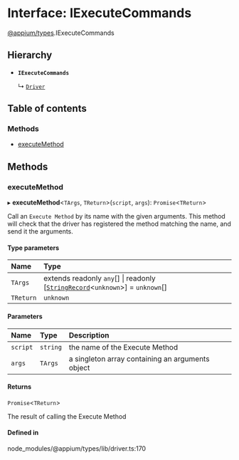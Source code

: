 # Interface: IExecuteCommands

[@appium/types](../modules/appium_types.md).IExecuteCommands

## Hierarchy

- **`IExecuteCommands`**

  ↳ [`Driver`](appium_types.Driver.md)

## Table of contents

### Methods

- [executeMethod](appium_types.IExecuteCommands.md#executemethod)

## Methods

### executeMethod

▸ **executeMethod**<`TArgs`, `TReturn`\>(`script`, `args`): `Promise`<`TReturn`\>

Call an `Execute Method` by its name with the given arguments. This method will check that the
driver has registered the method matching the name, and send it the arguments.

#### Type parameters

| Name | Type |
| :------ | :------ |
| `TArgs` | extends readonly `any`[] \| readonly [[`StringRecord`](../modules/appium_types.md#stringrecord)<`unknown`\>] = `unknown`[] |
| `TReturn` | `unknown` |

#### Parameters

| Name | Type | Description |
| :------ | :------ | :------ |
| `script` | `string` | the name of the Execute Method |
| `args` | `TArgs` | a singleton array containing an arguments object |

#### Returns

`Promise`<`TReturn`\>

The result of calling the Execute Method

#### Defined in

node_modules/@appium/types/lib/driver.ts:170
